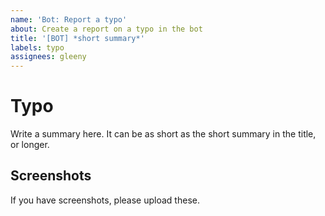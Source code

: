 ```yaml
---
name: 'Bot: Report a typo'
about: Create a report on a typo in the bot
title: '[BOT] *short summary*'
labels: typo
assignees: gleeny
---
```


# Typo

Write a summary here. It can be as short as the short summary in the title, or longer.

## Screenshots

If you have screenshots, please upload these.